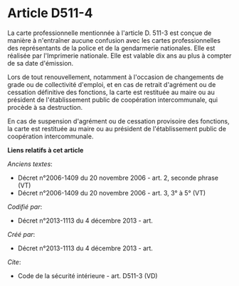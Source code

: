 # Article D511-4

La carte professionnelle mentionnée à l'article D. 511-3 est conçue de manière à n'entraîner aucune confusion avec les cartes
professionnelles des représentants de la police et de la gendarmerie nationales. Elle est réalisée par l'Imprimerie
nationale. Elle est valable dix ans au plus à compter de sa date d'émission. 

Lors de tout renouvellement, notamment à l'occasion de changements de grade ou de collectivité d'emploi, et en cas de retrait
d'agrément ou de cessation définitive des fonctions, la carte est restituée au maire ou au président de l'établissement
public de coopération intercommunale, qui procède à sa destruction. 

En cas de suspension d'agrément ou de cessation provisoire des fonctions, la carte est restituée au maire ou au président de
l'établissement public de coopération intercommunale.

**Liens relatifs à cet article**

_Anciens textes_:

  - Décret n°2006-1409 du 20 novembre 2006 - art. 2, seconde phrase (VT)
  - Décret n°2006-1409 du 20 novembre 2006 - art. 3, 3° à 5° (VT)

_Codifié par_:

  - Décret n°2013-1113 du 4 décembre 2013 - art.

_Créé par_:

  - Décret n°2013-1113 du 4 décembre 2013 - art.

_Cite_:

  - Code de la sécurité intérieure - art. D511-3 (VD)
